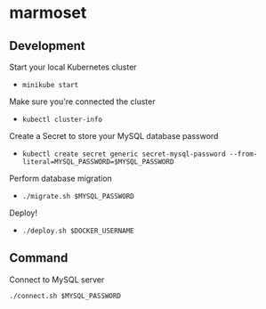 # marmoset

## Development

Start your local Kubernetes cluster
- `minikube start`

Make sure you're connected the cluster
- `kubectl cluster-info`

Create a Secret to store your MySQL database password
- `kubectl create secret generic secret-mysql-password --from-literal=MYSQL_PASSWORD=$MYSQL_PASSWORD`

Perform database migration
- `./migrate.sh $MYSQL_PASSWORD`

Deploy!
- `./deploy.sh $DOCKER_USERNAME`

## Command

Connect to MySQL server

`./connect.sh $MYSQL_PASSWORD`
